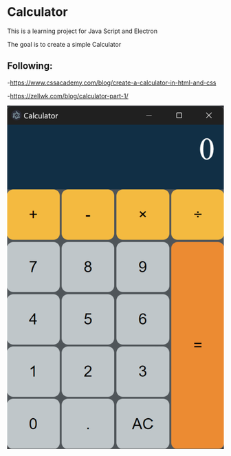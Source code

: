 # Calculator

This is a learning project for Java Script and Electron

The goal is to create a simple Calculator

## Following:

-https://www.cssacademy.com/blog/create-a-calculator-in-html-and-css

-https://zellwk.com/blog/calculator-part-1/

![Calculator Image](calc.png)
